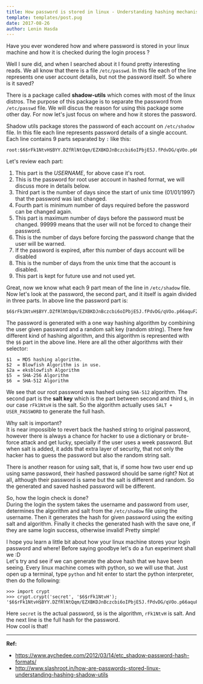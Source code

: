 ```yaml
---
title: How password is stored in linux - Understanding hashing mechanism
template: templates/post.pug
date: 2017-08-26
author: Lenin Hasda
---
```


Have you ever wondered how and where password is stored in your linux machine and how it is checked during the login process ?

Well I sure did, and when I searched about it I found pretty interesting reads. We all know that there is a file `/etc/passwd`. In this file each of the line represents one user account details, but not the password itself. So where is it saved?

There is a package called **shadow-utils** which comes with most of the linux distros. The purpose of this package is to separate the password from `/etc/passwd` file. We will discus the reason for using this package some other day. For now let's just focus on where and how it stores the password.

Shadow utils package stores the password of each account on `/etc/shadow` file. In this file each line represents password details of a single account. Each line contains 9 parts separated by `:` like this:

```
root:$6$rFk1NtvH$BYY.DZfRlNtQqm/EZXBKDJnBczcbi6oIPbjE5J.fPdvDG/qVOo.p66aquFZleqxJa9LN5J.y7GDOFsNOzRSvo1:15651:0:99999:7:::
```

Let's review each part:

1. This part is the *USERNAME*, for above case it's root.
2. This is the password for root user account in hashed format, we will discuss more in details below.
3. Third part is the number of days since the start of unix time (01/01/1997) that the password was last changed.
4. Fourth part is minimum number of days required before the password can be changed again.
5. This part is maximum number of days before the password must be changed. 99999 means that the user will not be forced to change their password.
6. This is the number of days before forcing the password change that the user will be warned.
7. If the password is expired, after this number of days account will be disabled
8. This is the number of days from the unix time that the account is disabled.
9. This part is kept for future use and not used yet.

Great, now we know what each 9 part mean of the line in `/etc/shadow` file. Now let's look at the password, the second part, and it itself is again divided in three parts. In above line the password part is:

```
$6$rFk1NtvH$BYY.DZfRlNtQqm/EZXBKDJnBczcbi6oIPbjE5J.fPdvDG/qVOo.p66aquFZleqxJa9LN5J.y7GDOFsNOzRSvo1
```

The password is generated with a one way hashing algorithm by combining the user given password and a random salt key (random string). There few different kind of hashing algorithm, and this algorithm is represented with the `$6` part in the above line. Here are all the other algorithms with their selector:

```
$1  = MD5 hashing algorithm.
$2  = Blowfish Algorithm is in use.
$2a = eksblowfish Algorithm
$5  = SHA-256 Algorithm
$6  = SHA-512 Algorithm
```

We see that our root password was hashed using `SHA-512` algorithm. The second part is the **salt key** which is the part between second and third `$`, in our case `rFk1NtvH` is the salt. So the algorithm actually uses `SALT + USER_PASSWORD` to generate the full hash.

Why salt is important?    
It is near impossible to revert back the hashed string to original password, however there is always a chance for hacker to use a dictionary or brute-force attack and get lucky, specially if the user uses a week password. But when salt is added, it adds that extra layer of security, that not only the hacker has to guess the password but also the random string salt.

There is another reason for using salt, that is, if some how two user end up using same password, their hashed password should be same right? Not at all, although their password is same but the salt is different and random. So the generated and saved hashed password will be different.

So, how the login check is done?    
During the login the system takes the username and password from user, determines the algorithm and salt from the `/etc/shadow` file using the username. Then it generates the hash for given password using the exiting salt and algorithm. Finally it checks the generated hash with the save one, if they are same login success, otherwise invalid! Pretty simple!

I hope you learn a little bit about how your linux machine stores your login password and where! Before saying goodbye let's do a fun experiment shall we :D    
Let's try and see if we can generate the above hash that we have been seeing. Every linux machine comes with python, so we will use that. Just open up a terminal, type `python` and hit enter to start the python interpreter, then do the following:

```
>>> import crypt
>>> crypt.crypt('secret', '$6$rFk1NtvH');
'$6$rFk1NtvH$BYY.DZfRlNtQqm/EZXBKDJnBczcbi6oIPbjE5J.fPdvDG/qVOo.p66aquFZleqxJa9LN5J.y7GDOFsNOzRSvo1'
```

Here `secret` is the actual password, `$6` is the algorithm, `rFk1NtvH` is salt. And the next line is the full hash for the password.    
How cool is that!


------


**Ref:**
* https://www.aychedee.com/2012/03/14/etc_shadow-password-hash-formats/
* http://www.slashroot.in/how-are-passwords-stored-linux-understanding-hashing-shadow-utils
